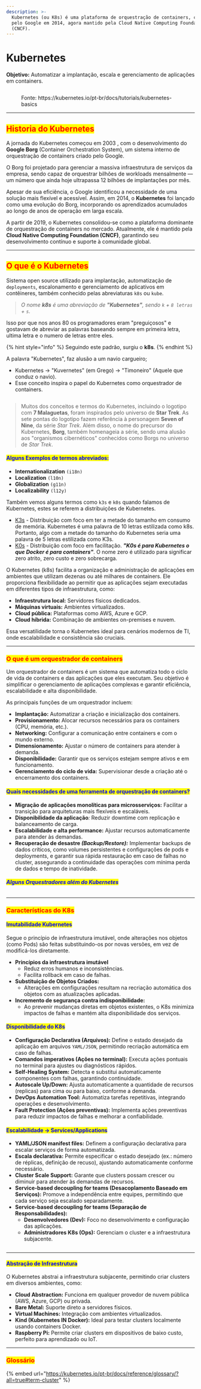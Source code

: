 ```yaml
---
description: >-
  Kubernetes (ou K8s) é uma plataforma de orquestração de containers, criado
  pelo Google em 2014, agora mantido pela Cloud Native Computing Foundation
  (CNCF).
---
```


# Kubernetes

**Objetivo:** Automatizar a implantação, escala e gerenciamento de aplicações em containers.

<figure><img src=".gitbook/assets/image (167).png" alt=""><figcaption><p>Fonte: https://kubernetes.io/pt-br/docs/tutorials/kubernetes-basics</p></figcaption></figure>

***

## <mark style="color:red;">Historia do Kubernetes</mark>

A jornada do Kubernetes começou em 2003 , com o desenvolvimento do **Google Borg** (Container Orchestration System), um sistema interno de orquestração de containers criado pelo Google.&#x20;

O Borg foi projetado para gerenciar a massiva infraestrutura de serviços da empresa, sendo capaz de orquestrar bilhões de workloads mensalmente — um número que ainda hoje ultrapassa 12 bilhões de implantações por mês.

Apesar de sua eficiência, o Google identificou a necessidade de uma solução mais flexível e acessível. Assim, em 2014, o **Kubernetes** foi lançado como uma evolução do Borg, incorporando os aprendizados acumulados ao longo de anos de operação em larga escala.

A partir de 2019, o Kubernetes consolidou-se como a plataforma dominante de orquestração de containers no mercado. Atualmente, ele é mantido pela **Cloud Native Computing Foundation (CNCF)**, garantindo seu desenvolvimento contínuo e suporte à comunidade global.

***

## <mark style="color:red;">O que é o Kubernetes</mark>

Sistema open source utilizado para implantação, automatização de `deployments`, escalonamento e gerenciamento de aplicativos em contêineres, também conhecido pelas abreviaturas `k8s` ou `kube`.

> _O nome **k8s** é uma abreviação de **"Kubernetes"**, sendo `k` + `8 letras` + `s`._

Isso por que nos anos 80 os programadores eram "preguiçosos" e gostavam de abreviar as palavras baseando sempre em primeira letra, ultima letra e o numero de letras entre eles.

{% hint style="info" %}
Seguindo este padrão, surgiu o **k8s**.
{% endhint %}

A palavra "Kubernetes", faz alusão a um navio cargueiro;

* Kubernetes -> "Kuvernetes" (em Grego) -> "Timoneiro" (Aquele que conduz o navio).
* Esse conceito inspira o papel do Kubernetes como orquestrador de containers.

<figure><img src=".gitbook/assets/image (172).png" alt=""><figcaption></figcaption></figure>



> Muitos dos conceitos e termos do Kubernetes, incluindo o logotipo com **7 Malaguetas**, foram inspirados pelo universo de **Star Trek**. As sete pontas do logotipo fazem referência à personagem **Seven of Nine**, da série _Star Trek_. Além disso, o nome do precursor do Kubernetes, **Borg**, também homenageia a série, sendo uma alusão aos "organismos cibernéticos" conhecidos como Borgs no universo de _Star Trek_.

#### <mark style="color:blue;">Alguns Exemplos de termos abreviados:</mark>

* **Internationalization** `(i18n)`
* **Localization** `(l10n)`
* **Globalization** `(g11n)`
* **Localizability** `(l12y)`

Também vemos alguns termos como `k3s` e `k0s` quando falamos de Kubernetes, estes se referem a distribuições de Kubernetes.

* [K3s](https://k3s.io/) - Distribuição com foco em ter a metade do tamanho em consumo de memória. Kubernetes é uma palavra de 10 letras estilizada como k8s. Portanto, algo com a metade do tamanho do Kubernetes seria uma palavra de 5 letras estilizada como K3s.
* [K0s](https://k0sproject.io/) - Distribuição com foco em facilitação. _**"K0s é para Kubernetes o que Docker é para containers"**_. O nome zero é utilizado para significar zero atrito, zero custo e zero sobrecarga.

O Kubernetes (k8s) facilita a organização e administração de aplicações em ambientes que utilizam dezenas ou até milhares de containers. Ele proporciona flexibilidade ao permitir que as aplicações sejam executadas em diferentes tipos de infraestrutura, como:

* **Infraestrutura local:** Servidores físicos dedicados.
* **Máquinas virtuais:** Ambientes virtualizados.
* **Cloud pública:** Plataformas como AWS, Azure e GCP.
* **Cloud híbrida:** Combinação de ambientes on-premises e nuvem.

Essa versatilidade torna o Kubernetes ideal para cenários modernos de TI, onde escalabilidade e consistência são cruciais.

***

### <mark style="color:red;">O que é um orquestrador de containers</mark>

Um orquestrador de containers é um sistema que automatiza todo o ciclo de vida de containers e das aplicações que eles executam. Seu objetivo é simplificar o gerenciamento de aplicações complexas e garantir eficiência, escalabilidade e alta disponibilidade.

As principais funções de um orquestrador incluem:

* **Implantação:** Automatizar a criação e inicialização dos containers.
* **Provisionamento:** Alocar recursos necessários para os containers (CPU, memória, etc.).
* **Networking:** Configurar a comunicação entre containers e com o mundo externo.
* **Dimensionamento:** Ajustar o número de containers para atender à demanda.
* **Disponibilidade:** Garantir que os serviços estejam sempre ativos e em funcionamento.
* **Gerenciamento do ciclo de vida:** Supervisionar desde a criação até o encerramento dos containers.

#### <mark style="color:blue;">Quais necessidades de uma ferramenta de orquestração de containers?</mark>

* **Migração de aplicações monolíticas para microsserviços:** Facilitar a transição para arquiteturas mais flexíveis e escaláveis.
* **Disponibilidade da aplicação**_:_ Reduzir downtime com replicação e balanceamento de carga.
* **Escalabilidade e alta performance:** Ajustar recursos automaticamente para atender às demandas.
* **Recuperação de desastre&#x20;**_**(Backup/Restore):**_ Implementar backups de dados críticos, como volumes persistentes e configurações de pods e deployments, e garantir sua rápida restauração em caso de falhas no cluster, assegurando a continuidade das operações com mínima perda de dados e tempo de inatividade.

#### _<mark style="color:blue;">**Alguns Orquestradores além do Kubernetes**</mark>_

<figure><img src=".gitbook/assets/image (175).png" alt=""><figcaption></figcaption></figure>

***

### <mark style="color:red;">Características do K8s</mark>

#### <mark style="color:blue;">Imutabilidade Kubernetes</mark>

Segue o princípio de infraestrutura imutável, onde alterações nos objetos (como Pods) são feitas substituindo-os por novas versões, em vez de modificá-los diretamente.

* **Princípios da infraestrutura imutável**
  * Reduz erros humanos e inconsistências.
  * Facilita rollback em caso de falhas.
* **Substituição de Objetos Criados:**
  * Alterações em configurações resultam na recriação automática dos objetos com as atualizações aplicadas.
* **Incremento de segurança contra indisponibilidade:**
  * Ao prevenir mudanças diretas em objetos existentes, o K8s minimiza impactos de falhas e mantém alta disponibilidade dos serviços.

#### <mark style="color:blue;">Disponibilidade do K8s</mark>

* **Configuração Declarativa (Arquivos):** Define o estado desejado da aplicação em arquivos `YAML/JSON`, permitindo recriação automática em caso de falhas.
* **Comandos imperativos (Ações no terminal):** Executa ações pontuais no terminal para ajustes ou diagnósticos rápidos.
* **Self-Healing System:** Detecta e substitui automaticamente componentes com falhas, garantindo continuidade.
* **Autoscale Up/Down:** Ajusta automaticamente a quantidade de recursos (replicas) para cima ou para baixo, conforme a demanda.
* **DevOps Automation Tool:** Automatiza tarefas repetitivas, integrando operações e desenvolvimento.
* **Fault Protection (Ações preventivas):** Implementa ações preventivas para reduzir impactos de falhas e melhorar a confiabilidade.

#### <mark style="color:blue;">Escalabilidade -> Services/Applications</mark>

* **YAML/JSON manifest files:** Definem a configuração declarativa para escalar serviços de forma automatizada.
* **Escala declarativa:** Permite especificar o estado desejado (ex.: número de réplicas, definição de recuso), ajustando automaticamente conforme necessário.
* **Cluster Scale Support:** Garante que clusters possam crescer ou diminuir para atender às demandas de recursos.
* **Service-based decoupling for teams (Desacoplamento Baseado em Serviços):** Promove a independência entre equipes, permitindo que cada serviço seja escalado separadamente.
* **Service-based decoupling for teams (Separação de Responsabilidades):**
  * **Desenvolvedores (Dev):** Foco no desenvolvimento e configuração das aplicações.
  * **Administradores K8s (Ops):** Gerenciam o cluster e a infraestrutura subjacente.



<figure><img src=".gitbook/assets/image (179).png" alt=""><figcaption></figcaption></figure>

***

#### <mark style="color:blue;">Abstração de Infraestrutura</mark>

O Kubernetes abstrai a infraestrutura subjacente, permitindo criar clusters em diversos ambientes, como:

* **Cloud Abstraction:** Funciona em qualquer provedor de nuvem pública (AWS, Azure, GCP) ou privada.
* **Bare Metal:** Suporte direto a servidores físicos.
* **Virtual Machines:** Integração com ambientes virtualizados.
* **Kind (Kubernetes IN Docker):** Ideal para testar clusters localmente usando containers Docker.
* **Raspberry Pi:** Permite criar clusters em dispositivos de baixo custo, perfeito para aprendizado ou IoT.

***

### <mark style="color:red;">Glossário</mark>

{% embed url="https://kubernetes.io/pt-br/docs/reference/glossary/?all=true#term-cluster" %}
